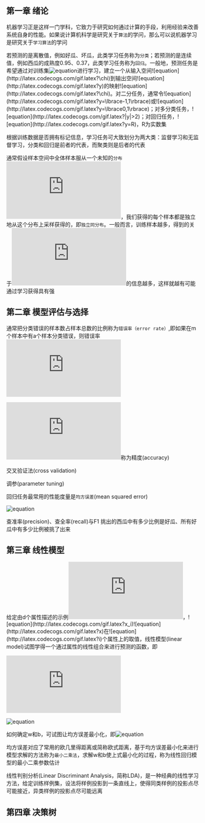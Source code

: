 ## 第一章 绪论

机器学习正是这样一门学科，它致力于研究如何通过计算的手段，利用经验来改善系统自身的性能。如果说计算机科学是研究关于`算法`的学问，那么可以说机器学习是研究关于`学习算法`的学问

若预测的是离散值，例如好瓜、坏瓜，此类学习任务称为`分类`；若预测的是连续值，例如西瓜的成熟度0.95、0.37，此类学习任务称为`回归`。一般地，预测任务是希望通过对训练集![equation](http://latex.codecogs.com/gif.latex?\lbrace(x_1,y_1),(x_2,y_2),...,(x_m,Y_m)\rbrace)进行学习，建立一个从输入空间![equation](http://latex.codecogs.com/gif.latex?\chi)到输出空间![equation](http://latex.codecogs.com/gif.latex?y)的映射![equation](http://latex.codecogs.com/gif.latex?\chi)。对二分任务，通常令![equation](http://latex.codecogs.com/gif.latex?y=\lbrace-1,1\rbrace)或![equation](http://latex.codecogs.com/gif.latex?y=\lbrace0,1\rbrace)；对多分类任务，![equation](http://latex.codecogs.com/gif.latex?|y|>2)；对回归任务，![equation](http://latex.codecogs.com/gif.latex?y=R)，R为实数集

根据训练数据是否拥有标记信息，学习任务可大致划分为两大类：监督学习和无监督学习，分类和回归是前者的代表，而聚类则是后者的代表

通常假设样本空间中全体样本服从一个未知的`分布`![equation](http://latex.codecogs.com/gif.latex?D)，我们获得的每个样本都是独立地从这个分布上采样获得的，即`独立同分布`。一般而言，训练样本越多，得到的关于![equation](http://latex.codecogs.com/gif.latex?D)的信息越多，这样就越有可能通过学习获得具有强

## 第二章 模型评估与选择

通常把分类错误的样本数占样本总数的比例称为`错误率（error rate）`,即如果在m个样本中有a个样本分类错误，则错误率![equation](http://latex.codecogs.com/gif.latex?E=a/m) 

![equation](http://latex.codecogs.com/gif.latex?1-a/m)称为精度(accuracy)

交叉验证法(cross validation)

调参(parameter tuning)

回归任务最常用的性能度量是`均方误差`(mean squared error)

![equation](http://latex.codecogs.com/gif.latex?E(f;D)=\frac{1}{m}\sum_{i=1}^{m}(f(x_i)-y_i)^2) 

查准率(precision)、查全率(recall)与F1
挑出的西瓜中有多少比例是好瓜、所有好瓜中有多少比例被挑了出来

## 第三章 线性模型

给定由d个属性描述的示例![equation](http://latex.codecogs.com/gif.latex?x=(x_1,x_2,...,x_d))，![equation](http://latex.codecogs.com/gif.latex?x_i)![equation](http://latex.codecogs.com/gif.latex?x)在![equation](http://latex.codecogs.com/gif.latex?i)个属性上的取值，线性模型(linear model)试图学得一个通过属性的线性组合来进行预测的函数，即

![equation](http://latex.codecogs.com/gif.latex?f(x)=w_1x_1+w_2x_2+...+w_dx_d+b)

![equation](http://latex.codecogs.com/gif.latex?f(x)=w^Tx+b) 

如何确定w和b，可试图让均方误差最小化，即![equation](http://latex.codecogs.com/gif.latex?(w^*,b^*)=argmin_{(w,b)}\sum_{i=1}^m(f(x_i)-y_i)^2) 

均方误差对应了常用的欧几里得距离或简称欧式距离，基于均方误差最小化来进行模型求解的方法称为`最小二乘法`，求解w和b使上式最小化的过程，称为线性回归模型的最小二乘参数估计

线性判别分析(Linear Discriminant Analysis，简称LDA)，是一种经典的线性学习方法，给定训练样例集，设法将样例投影到一条直线上，使得同类样例的投影点尽可能接近，异类样例的投影点尽可能远离

## 第四章 决策树


